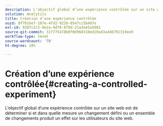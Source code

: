 ```yaml
---
description: L’objectif global d’une expérience contrôlée sur un site web est de déterminer si et dans quelle mesure un changement défini ou un ensemble de changements produit un effet sur les utilisateurs du site web.
solution: Analytics
title: Création d’une expérience contrôlée
uuid: 0f7016e7-187e-4fd2-9228-0547cc5b487e
exl-id: 9287c2c5-8e2a-4d78-8f9d-21a3ee5a5081
source-git-commit: 31f775478b0f0d968310ed10a43ad46791319ee9
workflow-type: tm+mt
source-wordcount: '78'
ht-degree: 10%

---
```


# Création d’une expérience contrôlée{#creating-a-controlled-experiment}

L’objectif global d’une expérience contrôlée sur un site web est de déterminer si et dans quelle mesure un changement défini ou un ensemble de changements produit un effet sur les utilisateurs du site web.
